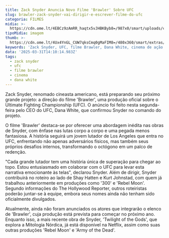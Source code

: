 ```yaml
---
title: Zack Snyder Anuncia Novo Filme 'Brawler' Sobre UFC
slug: brawler-zack-snyder-vai-dirigir-e-escrever-filme-do-ufc
categoria: FILMES
midia: >-
  https://cdn.ome.lt/4EBCz9zAmRR_haqtx5vJHBKByb8=/987x0/smart/uploads/conteudo/fotos/OMELETE_CAPA_-_2025-03-31T105546.015.png
tipoMidia: imagem
thumb: >-
  https://cdn.ome.lt/4Ux4YnGL_CUW7qksCmq0gMaFIM8=/480x360/smart/extras/conteudos/omelete_THUMB_-_2025-03-31T105532.010.png
keywords: 'Zack Snyder, UFC, filme Brawler, Dana White, cinema de ação'
data: '2025-03-31T14:10:14.983Z'
tags:
  - zack snyder
  - ufc
  - filme brawler
  - cinema
  - dana white
---
```


Zack Snyder, renomado cineasta americano, está preparando seu próximo grande projeto: a direção do filme 'Brawler', uma produção oficial sobre o Ultimate Fighting Championship (UFC). O anúncio foi feito nesta segunda-feira pelo CEO do UFC, Dana White, que confirmou Snyder no comando do projeto.

O filme 'Brawler' destaca-se por oferecer uma abordagem inédita nas obras de Snyder, com ênfase nas lutas corpo a corpo e uma pegada menos fantasiosa. A história seguirá um jovem lutador de Los Angeles que entra no UFC, enfrentando não apenas adversários físicos, mas também seus próprios desafios internos, transformando o octógono em um palco de redenção.

"Cada grande lutador tem uma história única de superação para chegar ao topo. Estou entusiasmado em colaborar com o UFC para levar esta narrativa emocionante às telas", declarou Snyder. Além de dirigir, Snyder contribuirá no roteiro ao lado de Shay Hatten e Kurt Johnstad, com quem já trabalhou anteriormente em produções como '300' e 'Rebel Moon'. Segundo informações do The Hollywood Reporter, outros roteiristas poderão juntar-se à equipe, embora seus nomes ainda não tenham sido oficialmente divulgados.

Atualmente, ainda não foram anunciados os atores que integrarão o elenco de 'Brawler', cuja produção está prevista para começar no próximo ano. Enquanto isso, a mais recente obra de Snyder, 'Twilight of the Gods', que explora a Mitologia Nórdica, já está disponível na Netflix, assim como suas outras produções 'Rebel Moon' e 'Army of the Dead'.
